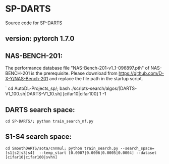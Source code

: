 # SP-DARTS
Source code for SP-DARTS

## version: pytorch 1.7.0

## NAS-BENCH-201:  
The performance database file "NAS-Bench-201-v1_1-096897.pth" of NAS-BENCH-201 is the prerequisite.
Please download from https://github.com/D-X-Y/NAS-Bench-201 and replace the file path in the startup script.

`
cd AutoDL-Projects_sp/;
bash ./scripts-search/algos/[DARTS-V1_100.sh|DARTS-V1_10.sh] [cifar10|cifar100] 1 -1

## DARTS search space:  
`
cd SP-DARTS/;
python train_search_mf.py  
`

## S1-S4 search space:  
`
cd SmoothDARTS/sota/cnnmul;
python train_search.py --search_space=[s1|s2|s3|s4]  --temp_start [0.0007|0.0006|0.0005|0.0004] --dataset [cifar10|cifar100|svhn]
`
